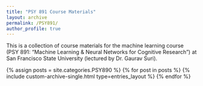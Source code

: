 ```yaml
---
title: "PSY 891 Course Materials"
layout: archive
permalink: /PSY891/
author_profile: true
---
```


This is a collection of course materials for the machine learning course (PSY 891: “Machine Learning & Neural Networks for Cognitive Research”) at San Francisco State University (lectured by Dr. Gaurav Suri).

{% assign posts = site.categories.PSY890 %}
{% for post in posts %}
  {% include custom-archive-single.html type=entries_layout %}
{% endfor %}
